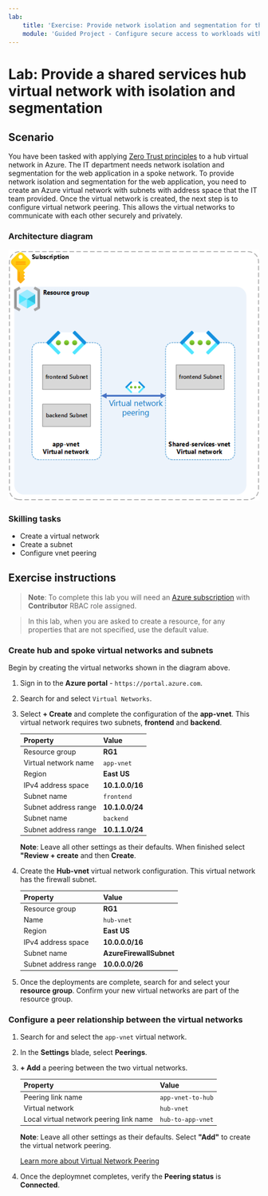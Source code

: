 ```yaml
---
lab:
    title: 'Exercise: Provide network isolation and segmentation for the web application'
    module: 'Guided Project - Configure secure access to workloads with Azure virtual networking services'
---
```


# Lab: Provide a shared services hub virtual network with isolation and segmentation

## Scenario

You have been tasked with applying [Zero Trust principles](https://learn.microsoft.com/security/zero-trust/azure-infrastructure-networking) to a hub virtual network in Azure. The IT department needs network isolation and segmentation for the web application in a spoke network. To provide network isolation and segmentation for the web application, you need to create an Azure virtual network with subnets with address space that the IT team provided. Once the virtual network is created, the next step is to configure virtual network peering. This allows the virtual networks to communicate with each other securely and privately.

### Architecture diagram

![Diagram that shows two virtual networks that are peered.](../Media/task-1.png)

### Skilling tasks

- Create a virtual network
- Create a subnet
- Configure vnet peering

## Exercise instructions

>**Note**: To complete this lab you will need an [Azure subscription](https://azure.microsoft.com/free/) with **Contributor** RBAC role assigned.

> In this lab, when you are asked to create a resource, for any properties that are not specified, use the default value.

### Create hub and spoke virtual networks and subnets

Begin by creating the virtual networks shown in the diagram above.

1. Sign in to the **Azure portal** - `https://portal.azure.com`.
   
1. Search for and select `Virtual Networks`.
   
1. Select **+ Create** and complete the configuration of the **app-vnet**. This  virtual network requires two subnets, **frontend** and **backend**. 

    | Property             | Value           |
    | :------------------- | :-------------- |
    | Resource group       | **RG1**         |
    | Virtual network name | `app-vnet`    |
    | Region               | **East US**     |
    | IPv4 address space   | **10.1.0.0/16** |
    | Subnet name          | `frontend`    |
    | Subnet address range | **10.1.0.0/24** |
    | Subnet name          | `backend`     |
    | Subnet address range | **10.1.1.0/24** |

    **Note**: Leave all other settings as their defaults. When finished select **"Review + create** and then **Create**.
   
1. Create the **Hub-vnet** virtual network configuration. This virtual network has the firewall subnet. 

    | Property             | Value                    |
    | :------------------- | :----------------------- |
    | Resource group       | **RG1**                  |
    | Name                 | `hub-vnet` |
    | Region               | **East US**              |
    | IPv4 address space   | **10.0.0.0/16**          |
    | Subnet name          | **AzureFirewallSubnet**  |
    | Subnet address range | **10.0.0.0/26**          |

1. Once the deployments are complete, search for and select your **resource group**. Confirm your new virtual networks are part of the resource group. 

### Configure a peer relationship between the virtual networks

1. Search for and select the `app-vnet` virtual network.
   
1. In the **Settings** blade, select **Peerings**.
   
1. **+ Add** a peering between the two virtual networks. 

    | Property                                 | Value                          |
    | :--------------------------------------- | :----------------------------- |
    | Peering link name              | `app-vnet-to-hub` |
    | Virtual network    | `hub-vnet` |
    | Local virtual network peering link name | `hub-to-app-vnet` |

    **Note**: Leave all other settings as their defaults. Select **"Add"** to create the virtual network peering.

    [Learn more about Virtual Network Peering](https://learn.microsoft.com/azure/virtual-network/virtual-network-manage-peering?tabs=peering-portal)

1. Once the deploymnet completes, verify the **Peering status** is **Connected**. 
